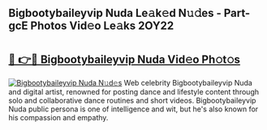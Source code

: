 ## Bigbootybaileyvip Nuda Le𝚊k𝚎d N𝚞𝚍es - Part-gcE Photos Vid𝚎o Le𝚊ks 2OY22

# <h2><a href="http://fbd04kt.evod.top/?m=Bigbootybaileyvip+Nuda">🔗 👉🔴 Bigbootybaileyvip Nuda Vid𝚎o Ph𝚘t𝚘s</a></h2>

[![Bigbootybaileyvip Nuda N𝚞d𝚎s](https://i.imgur.com/8V9OHl7.gif)](http://fbd04kt.evod.top/?m=Bigbootybaileyvip+Nuda)
Web celebrity Bigbootybaileyvip Nuda and digital artist, renowned for posting dance and lifestyle content through solo and collaborative dance routines and short videos. Bigbootybaileyvip Nuda public persona is one of intelligence and wit, but he's also known for his compassion and empathy. 
